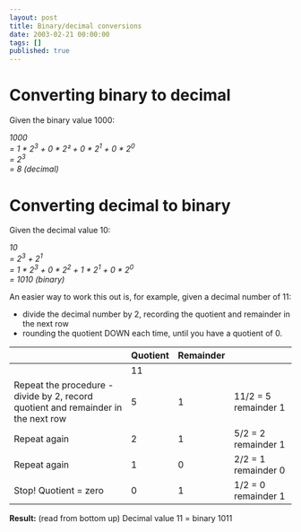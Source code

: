 ```yaml
---
layout: post
title: Binary/decimal conversions
date: 2003-02-21 00:00:00
tags: []
published: true
---
```


# Converting binary to decimal

Given the binary value 1000:

_1000_ <br/>
  _= 1 * 2<sup>3</sup> + 0 * 2&sup2; + 0 * 2<sup>1</sup> + 0 * 2<sup>0</sup>_<br/>
    _= 2<sup>3</sup>_<br/>
      _= 8 (decimal)_<br/>


# Converting decimal to binary

Given the decimal value 10:

_10_<br/>
  _= 2<sup>3</sup> + 2<sup>1</sup>_<br/>
    _= 1 * 2<sup>3</sup> + 0 * 2<sup>2</sup> + 1 * 2<sup>1</sup> + 0 * 2<sup>0</sup>_<br/>
      _= 1010 (binary)_<br/>


An easier way to work this out is, for example, given a decimal number of 11: 
 - divide the decimal number by 2, recording the quotient and remainder in the next row
 - rounding the quotient DOWN each time, until you have a quotient of 0.
 
|             | Quotient    | Remainder   |             |
| ----------- | ----------- | ----------- | ----------- |
|             | 11          |             |             |
| Repeat the procedure - divide by 2, record quotient and remainder in the next row   | 5        | 1        | 11/2 = 5 remainder 1        |
| Repeat again   | 2        | 1        | 5/2 = 2 remainder 1        |
| Repeat again   | 1        | 0        | 2/2 = 1 remainder 0        |
| Stop!  Quotient = zero   | 0        | 1        | 1/2 = 0 remainder 1        |

**Result:** (read from bottom up) Decimal value 11 = binary 1011
